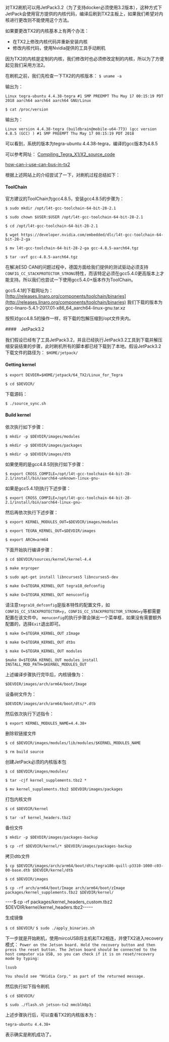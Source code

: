 对TX2刷机可以用JetPack3.2（为了支持docker必须使用3.2版本），这种方式下JetPack会使用官方提供的内核代码，编译后刷到TX2主板上，如果我们希望对内核进行更改则不能使用这个方法。

如果要更改TX2的内核基本上有两个办法：

* 在TX2上修改内核代码并重新安装内核
* 修改内核代码，使用Nvidia提供的工具手动刷机

因为TX2的内核是定制的内核，我们修改时也必须修改定制的内核，所以为了方便起见我们采用方法2。

在刷机之前，我们先检查一下TX2的内核版本：
`$ uname -a`

输出为：

`Linux tegra-ubuntu 4.4.38-tegra #1 SMP PREEMPT Thu May 17 00:15:19 PDT 2018 aarch64 aarch64 aarch64 GNU/Linux`

`$ cat /proc/version`

输出为：

`Linux version 4.4.38-tegra (buildbrain@mobile-u64-773) (gcc version 4.8.5 (GCC) ) #1 SMP PREEMPT Thu May 17 00:15:19 PDT 2018`

可以看到，系统的版本为tegra-ubuntu 4.4.38-tegra，编译的gcc版本为4.8.5

可以参考网址：
[Compiling_Tegra_X1/X2_source_code](https://developer.ridgerun.com/wiki/index.php?title=Compiling_Tegra_X1/X2_source_code)

[how-can-i-use-can-bus-in-tx2](https://devtalk.nvidia.com/default/topic/1006762/jetson-tx2/how-can-i-use-can-bus-in-tx2-/post/5165934/#5165934)


根据上述网站上的介绍尝试了一下，对刷机过程总结如下：

#### ToolChain
官方建议的ToolChain为gcc4.8.5，安装gcc4.8.5的步骤为：

`$ sudo mkdir /opt/l4t-gcc-toolchain-64-bit-28-2.1`

`$ sudo chown $USER:$USER /opt/l4t-gcc-toolchain-64-bit-28-2.1`

`$ cd /opt/l4t-gcc-toolchain-64-bit-28-2.1`

`$ wget https://developer.nvidia.com/embedded/dlc/l4t-gcc-toolchain-64-bit-28-2-ga`

`$ mv l4t-gcc-toolchain-64-bit-28-2-ga gcc-4.8.5-aarch64.tgz`

`$ tar -xvf gcc-4.8.5-aarch64.tgz`


在解决ESD CAN的问题过程中，德国方面给我们提供的测试驱动必须支持
`CONFIG_CC_STACKPROTECTOR_STRONG`特性，而该特定必须在gcc5.4.0更高版本上才能支持。所以我们也尝试一下使用gcc5.4.0+版本作为ToolChain。

gcc5.4.1的下载网址为：
[http://releases.linaro.org/components/toolchain/binaries](http://releases.linaro.org/components/toolchain/binaries)
我们下载的版本为gcc-linaro-5.4.1-2017.01-x86_64_aarch64-linux-gnu.tar.xz

按照对gcc4.8.5的操作一样，将下载的包解压缩到/opt文件夹内。


####　JetPack3.2

我们假设已经有了工具JetPack3.2，并且已经执行JetPack3.2工具到下载并解压缩安装结束的步骤，此时刷机所有的脚本都已经下载到了本地。假设JetPack3.2下载文件的路径为：
`$HOME/jetpack/`

#### Getting kernel

`$ export DEVDIR=$HOME/jetpack/64_TX2/Linux_for_Tegra`

`$ cd $DEVDIR/`

下载源码：

`$ ./source_sync.sh`

#### Build kernel

依次执行如下步骤：

`$ mkdir -p $DEVDIR/images/modules`

`$ mkdir -p $DEVDIR/images/packages`

`$ mkdir -p $DEVDIR/images/dtb`

如果使用的是gcc4.8.5则执行如下步骤：

`$ export CROSS_COMPILE=/opt/l4t-gcc-toolchain-64-bit-28-2.1/install/bin/aarch64-unknown-linux-gnu-`

如果是gcc5.4.1则执行下述步骤：

`$ export CROSS_COMPILE=/opt/l4t-gcc-toolchain-64-bit-28-2.1/install/bin/aarch64-linux-gnu-`

然后再依次执行下述步骤：

`$ export KERNEL_MODULES_OUT=$DEVDIR/images/modules`

`$ export TEGRA_KERNEL_OUT=$DEVDIR/images`

`$ export ARCH=arm64`

下面开始执行编译步骤：

`$ cd $DEVDIR/sources/kernel/kernel-4.4`

`$ make mrproper`

`$ sudo apt-get install libncurses5 libncurses5-dev`

`$ make O=$TEGRA_KERNEL_OUT tegra18_defconfig`

`$ make O=$TEGRA_KERNEL_OUT menuconfig`

请注意`tegra18_defconfig`是版本特性的配置文件，如`CONFIG_CC_STACKPROTECTOR=y`，`CONFIG_CC_STACKPROTECTOR_STRONG=y`等都需要配置在该文件中。
`menuconfig`的执行步骤会弹出一个菜单框，如果没有需要额外配置的，选择`Exit`退出即可。

`$ make O=$TEGRA_KERNEL_OUT zImage`

`$ make O=$TEGRA_KERNEL_OUT dtbs`

`$ make O=$TEGRA_KERNEL_OUT modules`

`$make O=$TEGRA_KERNEL_OUT modules_install INSTALL_MOD_PATH=$KERNEL_MODULES_OUT`

上述编译步骤执行完毕后，内核镜像为：

`$DEVDIR/images/arch/arm64/boot/Image`

设备树文件为：

`$DEVDIR/images/arch/arm64/boot/dts/*.dtb`

然后依次执行下述指令：

`$ export KERNEL_MODULES_NAME=4.4.38+`

删除软链接文件

`$ cd $DEVDIR/images/modules/lib/modules/$KERNEL_MODULES_NAME`

`$ rm build source`

创建JetPack必须的内核版本包

`$ cd $DEVDIR/images/modules/`

`$ tar -cjf kernel_supplements.tbz2 *`

`$ mv kernel_supplements.tbz2 $DEVDIR/images/packages`

打包内核文件

`$ cd $DEVDIR/kernel`

`$ tar -xf kernel_headers.tbz2`

备份文件

`$ mkdir -p $DEVDIR/images/packages-backup`

`$ cp -rf $DEVDIR/kernel/* $DEVDIR/images/packages-backup`

拷贝dtb文件

`$ cp $DEVDIR/images/arch/arm64/boot/dts/tegra186-quill-p3310-1000-c03-00-base.dtb $DEVDIR/kernel/dtb`

`$ cd $DEVDIR/images`

`$ cp -rf arch/arm64/boot/Image arch/arm64/boot/zImage packages/kernel_supplements.tbz2 $DEVDIR/kernel/`

----$ cp -rf packages/kernel_headers_custom.tbz2 $DEVDIR/kernel/kernel_headers.tbz2-----

生成镜像

`$ cd $DEVDIR/`
`$ sudo ./apply_binaries.sh`

下一步就是开始刷机，使用mircoUSB将主机和TX2相连，并使TX2进入recovery模式：
`Power on the Jetson board.
Hold the recovery button and then press the reset button.
The Jetson board should be connected to the host computer via USB, so you can check if it is on reset/recovery mode by typing:`

`lsusb`

`You should see "NVidia Corp." as part of the returned message.`

然后执行如下指令刷机

`$ cd $DEVDIR/`

`$ sudo ./flash.sh jetson-tx2 mmcblk0p1`

上述步骤执行后，可以查看TX2的内核版本为：

`tegra-ubuntu 4.4.38+`

表示确实是刷机成功了。




